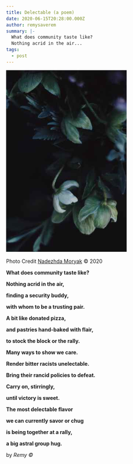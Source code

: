 ```yaml
---
title: Delectable (a poem)
date: 2020-06-15T20:28:00.000Z
author: remysaverem
summary: |-
  What does community taste like?
  Nothing acrid in the air...
tags:
  - post
---
```

![](/static/img/pexels-photo-4630020-1-.jpg)

Photo Credit [Nadezhda Moryak](https://www.pexels.com/@nadezhda-moryak) © 2020

**What does community taste like?**

**Nothing acrid in the air,**

**finding a security buddy,**

**with whom to be a trusting pair.**

**A bit like donated pizza,**

**and pastries hand-baked with flair,**

**to stock the block or the rally.**

**Many ways to show we care.**

**Render bitter racists unelectable.**

**Bring their rancid policies to defeat.**

**Carry on, stirringly,**

**until victory is sweet.**

**The most delectable flavor**

**we can currently savor or chug**

**is being together at a rally,**

**a big astral group hug.**

by *Remy ©*

<!--EndFragment-->